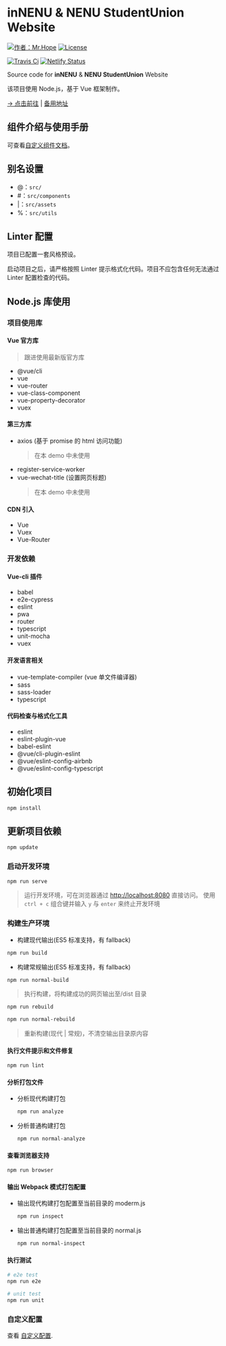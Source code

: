# inNENU & NENU StudentUnion Website

[![作者：Mr.Hope](https://img.shields.io/badge/作者-Mr.Hope-blue.svg?style=for-the-badge)](https://mrhope.site)
[![License](https://img.shields.io/github/license/nenuyouth/nenuWebsite?style=for-the-badge)](https://github.com/nenuyouth/nenuWebsite/blob/master/LICENSE)

[![Travis Ci](https://img.shields.io/travis/com/nenuyouth/nenuWebsite/master?style=flat-square&logo=travis-ci)](https://travis-ci.com/nenuyouth/nenuWebsite)
[![Netlify Status](https://img.shields.io/netlify/ac01e629-dcf9-4572-871a-32d580925d0b?style=flat-square&logo=netlify)](https://app.netlify.com/sites/vue2-ts/deploys)

Source code for **inNENU** & **NENU StudentUnion** Website

该项目使用 Node.js，基于 Vue 框架制作。

[→ 点击前往](https://vuets.nenuyouth.com) | [备用地址](https://vue2-ts.netlify.com/)

## 组件介绍与使用手册

可查看[自定义组件文档](https://mrhope.site/code/vue/component.html)。

## 别名设置

- @：`src/`
- \#：`src/components`
- |：`src/assets`
- %：`src/utils`

## Linter 配置

项目已配置一套风格预设。

启动项目之后，请严格按照 Linter 提示格式化代码。项目不应包含任何无法通过 Linter 配置检查的代码。

## Node.js 库使用

### 项目使用库

#### Vue 官方库

> 跟进使用最新版官方库

- @vue/cli
- vue
- vue-router
- vue-class-component
- vue-property-decorator
- vuex

#### 第三方库

- axios (基于 promise 的 html 访问功能)
  > 在本 demo 中未使用
- register-service-worker
- vue-wechat-title (设置网页标题)
  > 在本 demo 中未使用

#### CDN 引入

- Vue
- Vuex
- Vue-Router

### 开发依赖

#### Vue-cli 插件

- babel
- e2e-cypress
- eslint
- pwa
- router
- typescript
- unit-mocha
- vuex

#### 开发语言相关

- vue-template-compiler (vue 单文件编译器)
- sass
- sass-loader
- typescript

#### 代码检查与格式化工具

- eslint
- eslint-plugin-vue
- babel-eslint
- @vue/cli-plugin-eslint
- @vue/eslint-config-airbnb
- @vue/eslint-config-typescript

## 初始化项目

```bash
npm install
```

## 更新项目依赖

```bash
npm update
```

### 启动开发环境

```bash
npm run serve
```

> 运行开发环境，可在浏览器通过 [http://localhost:8080](http://localhost:8080) 直接访问。
> 使用 `ctrl + c` 组合键并输入 `y` 与 `enter` 来终止开发环境

### 构建生产环境

- 构建现代输出(ES5 标准支持，有 fallback)

```bash
npm run build
```

- 构建常规输出(ES5 标准支持，有 fallback)

```bash
npm run normal-build
```

> 执行构建，将构建成功的网页输出至/dist 目录

```bash
npm run rebuild
```

```bash
npm run normal-rebuild
```

> 重新构建(现代 | 常规)，不清空输出目录原内容

#### 执行文件提示和文件修复

```bash
npm run lint
```

#### 分析打包文件

- 分析现代构建打包

  ```bash
  npm run analyze
  ```

- 分析普通构建打包

  ```bash
  npm run normal-analyze
  ```

#### 查看浏览器支持

```bash
npm run browser
```

#### 输出 Webpack 模式打包配置

- 输出现代构建打包配置至当前目录的 moderm.js

  ```bash
  npm run inspect
  ```

- 输出普通构建打包配置至当前目录的 normal.js

  ```bash
  npm run normal-inspect
  ```

#### 执行测试

```bash
# e2e test
npm run e2e

# unit test
npm run unit
```

### 自定义配置

查看 [自定义配置](https://cli.vuejs.org/zh/config/).
